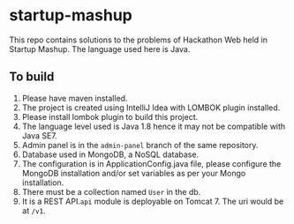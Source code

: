 # startup-mashup
This repo contains solutions to the problems of Hackathon Web held in Startup Mashup. The language used here is Java.

## To build
1. Please have maven installed.
2. The project is created using IntelliJ Idea with LOMBOK plugin installed.
3. Please install lombok plugin to build this project.
4. The language level used is Java 1.8 hence it may not be compatible with Java SE7.
6. Admin panel is in the `admin-panel` branch of the same repository.
7. Database used in MongoDB, a NoSQL database.
8. The configuration is in ApplicationConfig.java file, please configure the MongoDB installation and/or set
variables as per your Mongo installation.
9. There must be a collection named `User` in the db.
10. It is a REST API.`api` module is deployable on Tomcat 7. The uri would be at `/v1`.

